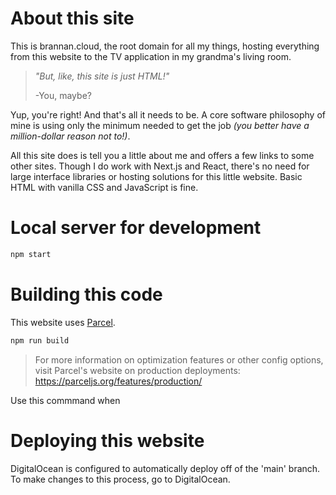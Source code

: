 # About this site
This is brannan.cloud, the root domain for all my things, hosting everything from this website to the TV application in my grandma's living room.

> *"But, like, this site is just HTML!"* 
> 
> -You, maybe?

Yup, you're right! And that's all it needs to be. A core software philosophy of mine is using only the minimum needed to get the job *(you better have a million-dollar reason not to!)*.

All this site does is tell you a little about me and offers a few links to some other sites. Though I do work with Next.js and React, there's no need for large interface libraries or hosting solutions for this little website. Basic HTML with vanilla CSS and JavaScript is fine.

# Local server for development
```bash
npm start
```


# Building this code
This website uses [Parcel](https://github.com/parcel-bundler/parcel).

```bash
npm run build
```

> For more information on optimization features or other config options, visit Parcel's website on production deployments: https://parceljs.org/features/production/

Use this commmand when 

# Deploying this website
DigitalOcean is configured to automatically deploy off of the 'main' branch. To make changes to this process, go to DigitalOcean.
